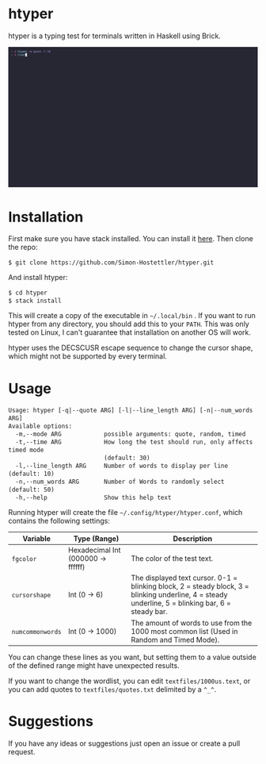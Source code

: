 # htyper

htyper is a typing test for terminals written in Haskell using Brick.

![recording](resources/htyper.gif)

# Installation

First make sure you have stack installed. You can install it [here](https://www.haskell.org/ghcup/).
Then clone the repo:

```
$ git clone https://github.com/Simon-Hostettler/htyper.git
```

And install htyper:

```
$ cd htyper
$ stack install
```

This will create a copy of the executable in `~/.local/bin` . If you want to run htyper from any directory, you should add this to your `PATH`.
This was only tested on Linux, I can't guarantee that installation on another OS will work.

htyper uses the DECSCUSR escape sequence to change the cursor shape, which might not be supported by every terminal.

# Usage

```
Usage: htyper [-q|--quote ARG] [-l|--line_length ARG] [-n|--num_words ARG]
Available options:
  -m,--mode ARG            possible arguments: quote, random, timed
  -t,--time ARG            How long the test should run, only affects timed mode
                           (default: 30)
  -l,--line_length ARG     Number of words to display per line (default: 10)
  -n,--num_words ARG       Number of Words to randomly select (default: 50)
  -h,--help                Show this help text

```

Running htyper will create the file `~/.config/htyper/htyper.conf`, which contains the following settings:

| Variable | Type (Range) | Description |
| --- | --- | --- |
|`fgcolor`| Hexadecimal Int (000000 -> ffffff) | The color of the test text. |
|`cursorshape`| Int (0 -> 6) | The displayed text cursor. 0-1 = blinking block, 2 = steady block, 3 = blinking underline, 4 = steady underline, 5 = blinking bar, 6 = steady bar.|
|`numcommonwords`| Int (0 -> 1000) | The amount of words to use from the 1000 most common list (Used in Random and Timed Mode). |

You can change these lines as you want, but setting them to a value outside of the defined range might have unexpected results.

If you want to change the wordlist, you can edit `textfiles/1000us.text`, or you can add quotes to `textfiles/quotes.txt` delimited by a `^_^`.

# Suggestions

If you have any ideas or suggestions just open an issue or create a pull request.
